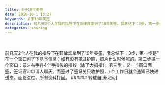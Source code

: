 ```yaml
---
title: 关于10年美签
date: 2018-10-1 13:27
keywords: 关于10年美签
description: 前几天2个人在我的指导下在菲律宾拿到了10年美签。我总结下：3步，第一步是” 在一个窗口问了下基本信息：如有没有换过护照，照片什么时候照的。第二步换一个窗口：录左右手各4个手指头的指纹（除了大拇指）。第三步：又一个窗口面签，签证官和申请人聊天。面签过了签证关只收护照，4个工作日就会通知已快递送来。面签没过，所有资料打回。
categories: sharing
---
```

<td class="t_f" id="postmessage_1918853">

<br/>
<br/>
前几天2个人在我的指导下在菲律宾拿到了10年美签。我总结下：3步，第一步是” 在一个窗口问了下基本信息：如有没有换过护照，照片什么时候照的。第二步换一个窗口：录左右手各4个手指头的指纹（除了大拇指）。第三步：又一个窗口面签，签证官和申请人聊天。面签过了签证关只收护照，4个工作日就会通知已快递送来。面签没过，所有资料打回。</td>
###### 转载自[菲龙网]